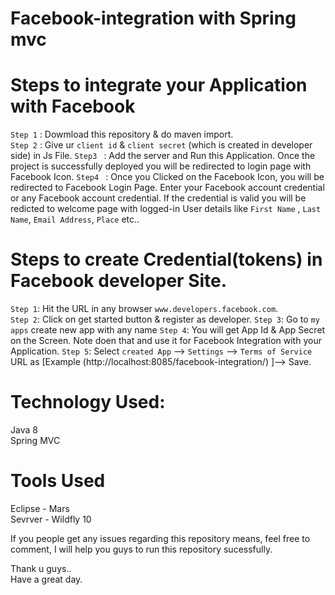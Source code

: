 # Facebook-integration with Spring mvc

# Steps to integrate your Application with Facebook 

`Step 1` : Dowmload this repository & do maven import.                                                                                                                                                                       
`Step 2` : Give ur `client id` & `client secret` (which is created in developer side) in Js File.
`Step3 ` : Add the server and Run this Application. Once the project is successfully deployed you will be redirected to login page with               Facebook Icon.                                                                                                             `Step4 ` : Once you Clicked on the Facebook Icon, you will be redirected to Facebook Login Page. Enter your Facebook account    credential
          or any Facebook account credential. If the credential is valid you will be redicted to welcome page with logged-in User details
          like `First Name` , `Last Name`, `Email Address`, `Place` etc..                                                           

# Steps to create Credential(tokens) in Facebook developer Site.

`Step 1`: Hit the URL in any browser `www.developers.facebook.com`.                                                                    
`Step 2`: Click on get started button & register as developer.                                                                           `Step 3`: Go to `my apps` create new app with any name                                                                                   `Step 4`: You will get App Id & App Secret on the Screen. Note doen that and use it for Facebook Integration with your Application.     `Step 5`: Select `created App` --> `Settings` --> `Terms of Service` URL as [Example (http://localhost:8085/facebook-integration/) ]--> Save.                                                                                                                      

# Technology Used:    
  Java 8                                                                                                                                
  Spring MVC                                                                                                                             
                                                                                                                
  
 # Tools Used
 Eclipse - Mars                                                                                                                        
 Sevrver - Wildfly 10                                                                                                                   

If you people get any issues regarding this repository means, feel free to comment, I will help you guys to run this repository sucessfully.                                                                                                                      

Thank u guys..                                                                                                                      
Have a great day.   


